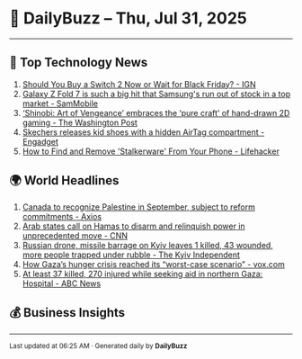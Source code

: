 # 📰 DailyBuzz – Thu, Jul 31, 2025

---
## 🚀 Top Technology News

1. [Should You Buy a Switch 2 Now or Wait for Black Friday? - IGN](https://news.google.com/rss/articles/CBMilwFBVV95cUxQeW5GUVh0R3k2NC1SeFJNcHc0aXRidEdTeEIzRThFVE1lZjBOUlM4dFZTYjBBSjNxazJJOEhSYnNIdFZpdFZ3SzRyaFo4Y2Y5a0V4bkMteTh1ZTJZUm44YXdhT3NLUlpwMXhPaUV1TmlUQ0Fpcy1HU3d1cFlTUkVfa1RzNGhybmNIbUdXQ0xiUUlhMTNTNENj?oc=5)
2. [Galaxy Z Fold 7 is such a big hit that Samsung's run out of stock in a top market - SamMobile](https://news.google.com/rss/articles/CBMisgFBVV95cUxPelIyTWtHWVoxWU8xMjlXaDR6V1I3dlVianZfcVk5ZWFNV3FjbWF5LW56SzcyNVU0eWVENTlwLUsyVnBrLVZiZXd1a3ZuaWhSR0p4TDNHZHdVS1FSLUxIVGE2Q0hfXzhwTTJSVnNlT1JBY3NyQW9tc2FRN09EZmhjS2s0QTQ2WHVrZVViZ2lOc0VYT2xURl9wRUFMZ01Mb2w5TmlOYWNubFhLdmpiU3VSRzZB?oc=5)
3. [‘Shinobi: Art of Vengeance’ embraces the ‘pure craft’ of hand-drawn 2D gaming - The Washington Post](https://news.google.com/rss/articles/CBMirgFBVV95cUxQeFhNaDktXzdvb21SeUxWb1l5NFh1cmRnakROTVY1YzRaWWZweXZlcFZvbFZJVmtTUV9VbUpZV2x1bkJoOFYzN1dhekdLYWpvV3hFVS01VllkTkFvYzlqSHpqRkgyemVjVXh4bWM0Ti04NUg0WXlFczBJQXRONGJLZjJ6eHVJbnVzR2l2YXRNLTRVOGJISTM1dEJDSXgxNkgxc1FCeURDdnp5bFRiN3c?oc=5)
4. [Skechers releases kid shoes with a hidden AirTag compartment - Engadget](https://news.google.com/rss/articles/CBMitwFBVV95cUxNRWxmUlBCa0E2WkIzbUdfN2pEUTRmcEhjZ1liQmw4bkNwcHZRbEU0QzZTeWN6QUJERjRYR3V5V19JWDJkQzVNcnRJbC01MVpKdzFhczJfZWI3UVBBVUY0dHZMMVFtOTFNamxiTzNxTEs3Q0hqRGJtcWw3Mlo4c19tQW5vZUJxR1V1d2oxNGlYaUQwMlV0VVN6Y3A3X0ZJSVBJaTF0ZjI2b0NMaDh0VDBTWkh3cjRETWc?oc=5)
5. [How to Find and Remove 'Stalkerware' From Your Phone - Lifehacker](https://news.google.com/rss/articles/CBMihAFBVV95cUxPd1RraHVJQ0hWMFhOMVd1RGFvc1NPamxjRllEUmdiOEw4V2Rfem1SZ1VPSmE2NHZUTjNDZlFmVTFMcFB4RFpCeTM2QVZoZVV4VXYxcVJJUWp0OFVLbmRRNjdMNFk1MC00NnpiMjJ1NVpfUVJuUlBkSm5VUmNSbWF6MWhseEM?oc=5)

## 🌍 World Headlines

1. [Canada to recognize Palestine in September, subject to reform commitments - Axios](https://news.google.com/rss/articles/CBMigwFBVV95cUxPdm9zZ1ZUVzc4Y09tcU1ieDRvaXMyTkJpY0wwbUE2VmgydW5xX2xOclVYaXR3NkJ1c1F5MmRBMXZla3dwY0NUZzJ0ckw3djkzSW5jN0ZpZlJrcEJtS3l5SW54eklWaF9FQVJFVTVudTdjcEZybWhxSVBmaWlueVV4ZE9FQQ?oc=5)
2. [Arab states call on Hamas to disarm and relinquish power in unprecedented move - CNN](https://news.google.com/rss/articles/CBMiggFBVV95cUxNUlFnVWczaC11V3l6SFlVbHhxRWNqYkFkWFlpaHd3MExaX1dMMWhjc2tjUE1wOEF2TkJfYWlYWnA2SUQ2WjBxYW1jMzdnUk4xV0hjcmhoNjdMSnJCdjdzY2dkS25aUllaVUJkbFFoa3NobWxuSktKNWstdFpmWm55ZUZn0gGHAUFVX3lxTFBPQ2JIcUxuS0V0U3ZzY0dueWd2V1Q5QWM4YWg0VlVEY0JCQVA2UkYxUm9uVUZwRXdyZjhBbndhWk5ibWxsNm5fZndocExmcnJtQ1FMOG9MR1hSeHk2S01vd0VhQmR1dGJOWWlsd19ONGhnVkF5Zm5KaHl1SWFkd2RDNzdsd3l6bw?oc=5)
3. [Russian drone, missile barrage on Kyiv leaves 1 killed, 43 wounded, more people trapped under rubble - The Kyiv Independent](https://news.google.com/rss/articles/CBMilwFBVV95cUxQb0NVc1gxM2ZOdUxZcVdWLWoycWJLWlg2MWtBd1FUYXgwbHFxczRBeXhwZ2N3Nk9Mc2lqTS1nU1N4cVpDS05WaUh2anVDaWVmRjJHWHNJdG9ZdFZYaENDOG93R2tSOHV2a3pwVzY5X1U4TXVMUkxxOWVmMmxKWXJxN2hWeG1qSTBSbGtrcmo5Vkg5REtJQm5Z?oc=5)
4. [How Gaza’s hunger crisis reached its “worst-case scenario” - vox.com](https://news.google.com/rss/articles/CBMiigFBVV95cUxOTnR0VFNpRkM2UmVoMmQwNGZQaHlLOE5ITXhQTjJJU01iRDN2MlZNWF9UY1NOWGFheHRYTzFIbEl3cUZPb2RzTHU3c0pRd21ZakphYnNzd2J6Z01IYXNTRi1VOS1Wb2RmZVRjUkF0VHRPZVd2Z21uenpJRVFaT3ZzenhGOUEwd0txMmc?oc=5)
5. [At least 37 killed, 270 injured while seeking aid in northern Gaza: Hospital - ABC News](https://news.google.com/rss/articles/CBMipgFBVV95cUxOZlNYNkY5V0o4RVRhZVJUMGNlNE1MbkVYRkdhV0NWdHh5aHBjWGV0TGZwbFlWTm53U1hCNWtVMkt2YWNUQ2o0WWFyTG91WEU1SG0wWmNpSmRUTXBjVmU3Y2lzNDNwSVVaMzFSX0xjU2FWcy1WYkFUQWl6b2xMLTJTdVlvWVNOVFVoMzk5S09nT0dvTFBULWFpd1N3WjlGUy1ObmdhTmRB0gGrAUFVX3lxTFBBS3lwVXgxeEY5UTNCSUFoWjJXMWV6ZHJVRDVBQVVnVHE2VkJvQUVkaG14UVlBQ2o3eGZNTlp0cmxqNEpPQk5LZmwtVzF1d21IeVlJWnlOYnFoSU1Fc0tsVW82UlFfd2pocXFuVjNuX3FIQlRqWHZNR3U3Y0R4Vk9LclZGb0xyWnlTSVN4QWJETjdNbW9uY3FteXpkSndla3piMExQYUlNazczcw?oc=5)

## 💰 Business Insights


---

<sub>Last updated at 06:25 AM · Generated daily by **DailyBuzz**</sub>
